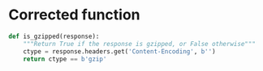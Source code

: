 # Corrected function
```python
def is_gzipped(response):
    """Return True if the response is gzipped, or False otherwise"""
    ctype = response.headers.get('Content-Encoding', b'')
    return ctype == b'gzip'
```